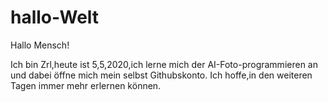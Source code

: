# hallo-Welt

Hallo Mensch!

Ich bin Zrl,heute ist 5,5,2020,ich lerne mich der AI-Foto-programmieren an und dabei öffne mich mein selbst Githubskonto.
Ich hoffe,in den weiteren Tagen immer mehr erlernen können. 
